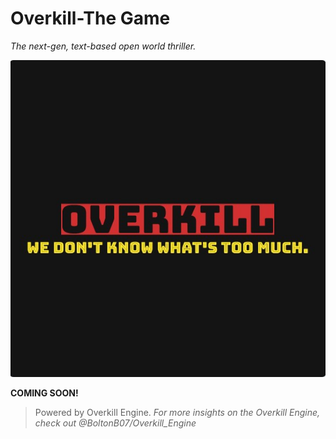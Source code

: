 # Overkill-The Game
_*The next-gen, text-based open world thriller.*_

![Overkill: We don't know what's too much](https://github.com/BoltonB07/Overkill-The-Game/blob/master/OK%20Logo%202.jpg)

**COMING SOON!**

>Powered by Overkill Engine.
_*For more insights on the Overkill Engine, check out @BoltonB07/Overkill_Engine*_
